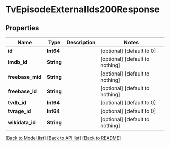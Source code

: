 # TvEpisodeExternalIds200Response


## Properties
Name | Type | Description | Notes
------------ | ------------- | ------------- | -------------
**id** | **Int64** |  | [optional] [default to 0]
**imdb_id** | **String** |  | [optional] [default to nothing]
**freebase_mid** | **String** |  | [optional] [default to nothing]
**freebase_id** | **String** |  | [optional] [default to nothing]
**tvdb_id** | **Int64** |  | [optional] [default to 0]
**tvrage_id** | **Int64** |  | [optional] [default to 0]
**wikidata_id** | **String** |  | [optional] [default to nothing]


[[Back to Model list]](../README.md#models) [[Back to API list]](../README.md#api-endpoints) [[Back to README]](../README.md)


